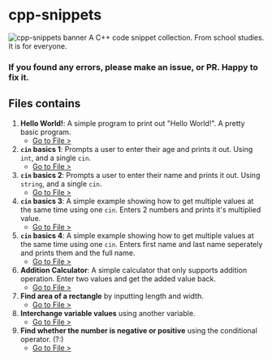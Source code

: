 # cpp-snippets

<img src="https://i.ibb.co/cc34yzM/20210201-130537-0000.png" alt="cpp-snippets banner"></img>
A C++ code snippet collection. From school studies. It is for everyone.
### If you found any errors, please make an issue, or PR. Happy to fix it.

## Files contains

1. **Hello World!**: A simple program to print out "Hello World!". A pretty basic program.
    * [Go to File >](https://github.com/dcdunkan/cpp-snippets/blob/main/001%20hello-world.cpp)
2. **`cin` basics 1**: Prompts a user to enter their age and prints it out. Using `int`, and a single `cin`.
    * [Go to File >](https://github.com/dcdunkan/cpp-snippets/blob/main/002%20cin%20basics%201.cpp)
3. **`cin` basics 2**: Prompts a user to enter their name and prints it out. Using `string`, and a single `cin`.
    * [Go to File >](https://github.com/dcdunkan/cpp-snippets/blob/main/003%20cin%20basics%202.cpp)
4. **`cin` basics 3**: A simple example showing how to get multiple values at the same time using one `cin`. Enters 2 numbers and prints it's multiplied value.
    * [Go to File >](https://github.com/dcdunkan/cpp-snippets/blob/main/004%20cin%20basics%203.cpp)
5. **`cin` basics 4**: A simple example showing how to get multiple values at the same time using one `cin`. Enters first name and last name seperately and prints them and the full name.
    * [Go to File >](https://github.com/dcdunkan/cpp-snippets/blob/main/005%20cin%20basics%204.cpp)
6. **Addition Calculator**: A simple calculator that only supports addition operation. Enter two values and get the added value back.
    * [Go to File >](https://github.com/dcdunkan/cpp-snippets/blob/main/002%20basic-calculator.cpp)
7. **Find area of a rectangle** by inputting length and width.
    * [Go to File >](https://github.com/dcdunkan/cpp-snippets/blob/main/003%20find-area-rectangle.cpp)
8. **Interchange variable values** using another variable.
    * [Go to File >](https://github.com/dcdunkan/cpp-snippets/blob/main/004%20interchange-values.cpp)
9. **Find whether the number is negative or positive** using the conditional operator. (?:)
    * [Go to File >](https://github.com/dcdunkan/cpp-snippets/blob/main/005%20conditional%20operator%20num%20-ve%20or%20%2Bve.cpp)

